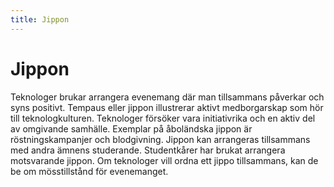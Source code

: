 ```yaml
---
title: Jippon
---
```

# Jippon


Teknologer brukar arrangera evenemang där man tillsammans påverkar och syns positivt. Tempaus eller jippon illustrerar aktivt medborgarskap som hör till teknologkulturen. Teknologer försöker vara initiativrika och en aktiv del av omgivande samhälle. Exemplar på åboländska jippon är röstningskampanjer och blodgivning. Jippon kan arrangeras tillsammans med andra ämnens studerande. Studentkårer har brukat arrangera motsvarande jippon. Om teknologer vill ordna ett jippo tillsammans, kan de be om mösstillstånd för evenemanget.
